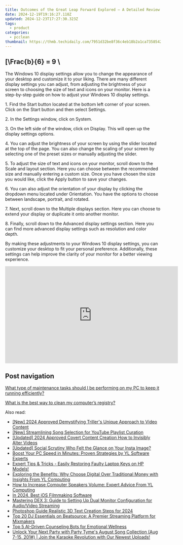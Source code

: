 ```yaml
---
title: Outcomes of the Great Leap Forward Explored – A Detailed Review From Experts at YL Software Tech
date: 2024-12-19T19:16:27.118Z
updated: 2024-12-23T17:27:30.323Z
tags:
  - product
categories:
  - pcclean
thumbnail: https://thmb.techidaily.com/7951d32be8f36c4eb18b2a1ca73585423cfb1568fc448e5639b2a4a582d5f7dd.jpg
---
```


## \[\Frac{b}{6} = 9 \

The Windows 10 display settings allow you to change the appearance of your desktop and customize it to your liking. There are many different display settings you can adjust, from adjusting the brightness of your screen to choosing the size of text and icons on your monitor. Here is a step-by-step guide on how to adjust your Windows 10 display settings. 

1\. Find the Start button located at the bottom left corner of your screen. Click on the Start button and then select Settings.

2\. In the Settings window, click on System.

3\. On the left side of the window, click on Display. This will open up the display settings options. 

4\. You can adjust the brightness of your screen by using the slider located at the top of the page. You can also change the scaling of your screen by selecting one of the preset sizes or manually adjusting the slider.

5\. To adjust the size of text and icons on your monitor, scroll down to the Scale and layout section. Here you can choose between the recommended size and manually entering a custom size. Once you have chosen the size you would like, click the Apply button to save your changes.

6\. You can also adjust the orientation of your display by clicking the dropdown menu located under Orientation. You have the options to choose between landscape, portrait, and rotated.

7\. Next, scroll down to the Multiple displays section. Here you can choose to extend your display or duplicate it onto another monitor.

8\. Finally, scroll down to the Advanced display settings section. Here you can find more advanced display settings such as resolution and color depth. 

By making these adjustments to your Windows 10 display settings, you can customize your desktop to fit your personal preference. Additionally, these settings can help improve the clarity of your monitor for a better viewing experience.

<!-- affiliate ads begin -->
<iframe width="560" height="315" src="https://www.youtube.com/embed/9Q8Feep0Rc0?si=YkPhRxXGvrRRMJtb" title="YouTube video player" frameborder="0" allow="accelerometer; autoplay; clipboard-write; encrypted-media; gyroscope; picture-in-picture; web-share" referrerpolicy="strict-origin-when-cross-origin" allowfullscreen></iframe>
<!-- affiliate ads end -->

## Post navigation

[What type of maintenance tasks should I be performing on my PC to keep it running efficiently?](https://tools.techidaily.com/pcclean/products/)

[What is the best way to clean my computer’s registry?](https://tools.techidaily.com/pcclean/products/)

<ins class="adsbygoogle"
     style="display:block"
     data-ad-format="autorelaxed"
     data-ad-client="ca-pub-7571918770474297"
     data-ad-slot="1223367746"></ins>

<ins class="adsbygoogle"
     style="display:block"
     data-ad-client="ca-pub-7571918770474297"
     data-ad-slot="8358498916"
     data-ad-format="auto"
     data-full-width-responsive="true"></ins>

<span class="atpl-alsoreadstyle">Also read:</span>
<div><ul>
<li><a href="https://fox-cloud.techidaily.com/new-2024-approved-demystifying-trillers-unique-approach-to-video-content/"><u>[New] 2024 Approved Demystifying Triller's Unique Approach to Video Content</u></a></li>
<li><a href="https://youtube-tips.techidaily.com/treamlining-song-selection-for-youtube-playlist-curation/"><u>[New] Streamlining Song Selection for YouTube Playlist Curation</u></a></li>
<li><a href="https://facebook-video-share.techidaily.com/updated-2024-approved-covert-content-creation-how-to-invisibly-alter-videos/"><u>[Updated] 2024 Approved Covert Content Creation How to Invisibly Alter Videos</u></a></li>
<li><a href="https://instagram-videos.techidaily.com/updated-social-scrutiny-who-felt-the-glance-on-your-insta-image/"><u>[Updated] Social Scrutiny Who Felt the Glance on Your Insta Image?</u></a></li>
<li><a href="https://win-hot.techidaily.com/boost-your-pc-speed-in-minutes-proven-strategies-by-yl-software-experts/"><u>Boost Your PC Speed in Minutes: Proven Strategies by YL Software Experts</u></a></li>
<li><a href="https://common-error.techidaily.com/expert-tips-and-tricks-easily-restoring-faulty-laptop-keys-on-hp-models/"><u>Expert Tips & Tricks - Easily Restoring Faulty Laptop Keys on HP Models!</u></a></li>
<li><a href="https://win-hot.techidaily.com/exploring-the-benefits-why-choose-digital-over-traditional-money-with-insights-from-yl-computing/"><u>Exploring the Benefits: Why Choose Digital Over Traditional Money with Insights From YL Computing</u></a></li>
<li><a href="https://win-hot.techidaily.com/how-to-increase-computer-speakers-volume-expert-advice-from-yl-computing/"><u>How to Increase Computer Speakers Volume: Expert Advice From YL Computing</u></a></li>
<li><a href="https://extra-resources.techidaily.com/in-2024-best-ios-filmmaking-software/"><u>In 2024, Best iOS Filmmaking Software</u></a></li>
<li><a href="https://win-hot.techidaily.com/mastering-dex-3-guide-to-setting-up-dual-monitor-configuration-for-audiovideo-streaming/"><u>Mastering DEX 3: Guide to Setting Up Dual Monitor Configuration for Audio/Video Streaming</u></a></li>
<li><a href="https://extra-guidance.techidaily.com/photoshop-guide-realistic-3d-text-creation-steps-for-2024/"><u>Photoshop Guide Realistic 3D Text Creation Steps for 2024</u></a></li>
<li><a href="https://win-hot.techidaily.com/top-20-dj-essentials-on-beatsource-a-premier-streaming-platform-for-mixmakers/"><u>Top 20 DJ Essentials on Beatsource: A Premier Streaming Platform for Mixmakers</u></a></li>
<li><a href="https://tech-revival.techidaily.com/top-5-ai-driven-counseling-bots-for-emotional-wellness/"><u>Top 5 AI-Driven Counseling Bots for Emotional Wellness</u></a></li>
<li><a href="https://win-hot.techidaily.com/unlock-your-next-party-with-party-tymes-august-song-collection-aug-7-15-201-join-the-karaoke-revolution-with-our-newest-uploads/"><u>Unlock Your Next Party with Party Tyme's August Song Collection (Aug 7-15, 201#) | Join the Karaoke Revolution with Our Newest Uploads!</u></a></li>
</ul></div>

